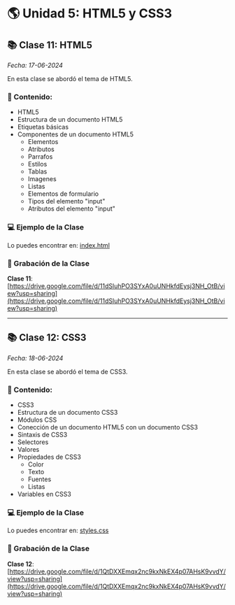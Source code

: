 # 🌎 Unidad 5: HTML5 y CSS3

## 📚 Clase 11: HTML5

_Fecha: 17-06-2024_

En esta clase se abordó el tema de HTML5.

### 📖 Contenido:

- HTML5
- Estructura de un documento HTML5
- Etiquetas básicas
- Componentes de un documento HTML5
    - Elementos
    - Atributos
    - Parrafos
    - Estilos
    - Tablas
    - Imagenes
    - Listas
    - Elementos de formulario
    - Tipos del elemento "input"
    - Atributos del elemento "input"

### 💻 Ejemplo de la Clase

Lo puedes encontrar en:  [index.html](./index.html)

### 🎥 Grabación de la Clase
**Clase 11**: [https://drive.google.com/file/d/11dSluhPO3SYxA0uUNHkfdEysj3NH_OtB/view?usp=sharing](https://drive.google.com/file/d/11dSluhPO3SYxA0uUNHkfdEysj3NH_OtB/view?usp=sharing)

---

## 📚 Clase 12: CSS3

_Fecha: 18-06-2024_

En esta clase se abordó el tema de CSS3.

### 📖 Contenido:

- CSS3
- Estructura de un documento CSS3
- Módulos CSS
- Conección de un documento HTML5 con un documento CSS3
- Sintaxis de CSS3
- Selectores
- Valores
- Propiedades de CSS3
    - Color
    - Texto
    - Fuentes
    - Listas
- Variables en CSS3


### 💻 Ejemplo de la Clase

Lo puedes encontrar en:  [styles.css](./styles.css)

### 🎥 Grabación de la Clase
**Clase 12**: [https://drive.google.com/file/d/1QtDXXEmqx2nc9kxNkEX4p07AHsK9vvdY/view?usp=sharing](https://drive.google.com/file/d/1QtDXXEmqx2nc9kxNkEX4p07AHsK9vvdY/view?usp=sharing)
